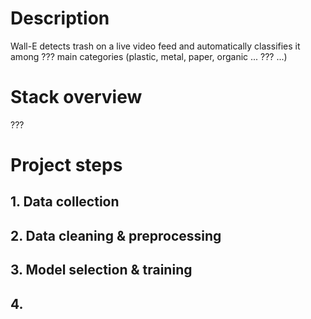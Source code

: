 # Description

Wall-E detects trash on a live video feed and automatically classifies it among
??? main categories (plastic, metal, paper, organic ... ??? ...)

# Stack overview

???

# Project steps

## 1. Data collection

## 2. Data cleaning & preprocessing

## 3. Model selection & training

## 4.
